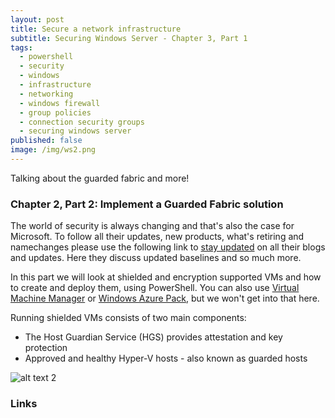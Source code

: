 ```yaml
---
layout: post
title: Secure a network infrastructure
subtitle: Securing Windows Server - Chapter 3, Part 1
tags:
  - powershell
  - security
  - windows
  - infrastructure
  - networking
  - windows firewall
  - group policies
  - connection security groups
  - securing windows server
published: false
image: /img/ws2.png
---
```


Talking about the guarded fabric and more!

### Chapter 2, Part 2: Implement a Guarded Fabric solution

The world of security is always changing and that's also the case for Microsoft. To follow all their updates, new products, what's retiring and namechanges please use the following link to [stay updated](https://blogs.technet.microsoft.com/secguide/) on all their blogs and updates. Here they discuss updated baselines and so much more.

In this part we will look at shielded and encryption supported VMs and how to create and deploy them, using PowerShell. You can also use [Virtual Machine Manager](https://docs.microsoft.com/en-us/windows-server/security/guarded-fabric-shielded-vm/guarded-fabric-tenant-deploys-shielded-vm-using-vmm) or [Windows Azure Pack](https://docs.microsoft.com/en-us/windows-server/security/guarded-fabric-shielded-vm/guarded-fabric-shielded-vm-windows-azure-pack), but we won't get into that here.

Running shielded VMs consists of two main components:

* The Host Guardian Service (HGS) provides attestation and key protection
* Approved and healthy Hyper-V hosts - also known as guarded hosts

![alt text 2](https://docs.microsoft.com/en-us/windows-server/security/media/guarded-fabric-shielded-vm/guarded-host-hgs-plus-host-diagram-basic.png "Basic Overview of HGS + Guarded Host + Shielded VM")


### Links
